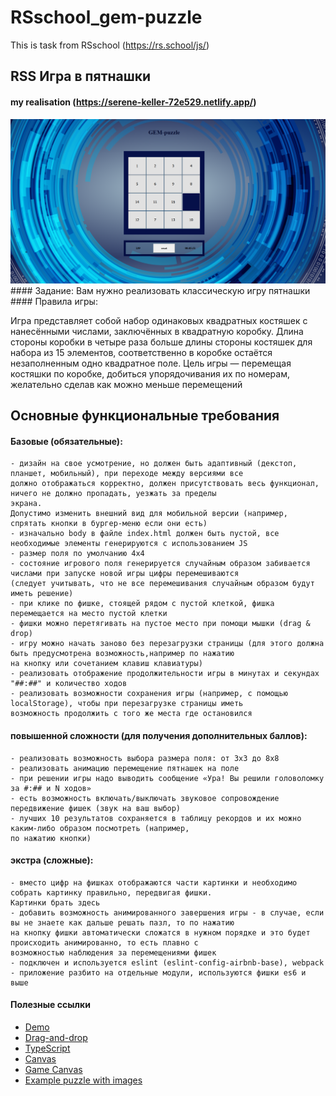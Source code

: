 # RSschool_gem-puzzle
This is task from RSschool (https://rs.school/js/)

## RSS Игра в пятнашки
#### my realisation (https://serene-keller-72e529.netlify.app/)
<img src="./assets/image.jpg" width=100% height=40%>
#### Задание:
Вам нужно реализовать классическую игру пятнашки
#### Правила игры:

Игра представляет собой набор одинаковых квадратных костяшек с нанесёнными числами, заключённых в квадратную коробку. 
Длина стороны коробки в четыре раза больше длины 
стороны костяшек для набора из 15 элементов, соответственно в коробке остаётся незаполненным одно квадратное поле. Цель игры — перемещая костяшки по коробке, добиться 
упорядочивания их по номерам, желательно сделав как можно меньше перемещений

## Основные функциональные требования

#### Базовые (обязательные):

    - дизайн на свое усмотрение, но должен быть адаптивный (декстоп, планшет, мобильный), при переходе между версиями все 
    должно отображаться корректно, должен присутствовать весь функционал, ничего не должно пропадать, уезжать за пределы 
    экрана. 
    Допустимо изменить внешний вид для мобильной версии (например, спрятать кнопки в бургер-меню если они есть)
    - изначально body в файле index.html должен быть пустой, все необходимые элементы генерируются с использованием JS
    - размер поля по умолчанию 4х4
    - состояние игрового поля генерируется случайным образом забивается числами при запуске новой игры цифры перемешиваются 
    (следует учитывать, что не все перемешивания случайным образом будут иметь решение)
    - при клике по фишке, стоящей рядом с пустой клеткой, фишка перемещается на место пустой клетки
    - фишки можно перетягивать на пустое место при помощи мышки (drag & drop)
    - игру можно начать заново без перезагрузки страницы (для этого должна быть предусмотрена возможность,например по нажатию 
    на кнопку или сочетанием клавиш клавиатуры)
    - реализовать отображение продолжительности игры в минутах и секундах "##:##" и количество ходов
    - реализовать возможности сохранения игры (например, с помощью localStorage), чтобы при перезагрузке страницы иметь 
    возможность продолжить с того же места где остановился

#### повышенной сложности (для получения дополнительных баллов):

    - реализовать возможность выбора размера поля: от 3х3 до 8х8
    - реализовать анимацию перемещение пятнашек на поле
    - при решении игры надо выводить сообщение «Ура! Вы решили головоломку за #:## и N ходов»
    - есть возможность включать/выключать звуковое сопровождение передвижение фишек (звук на ваш выбор)
    - лучших 10 результатов сохраняется в таблицу рекордов и их можно каким-либо образом посмотреть (например, 
    по нажатию кнопки)

#### экстра (сложные):

    - вместо цифр на фишках отображаются части картинки и необходимо собрать картинку правильно, передвигая фишки. 
    Картинки брать здесь
    - добавить возможность анимированного завершения игры - в случае, если вы не знаете как дальше решать пазл, то по нажатию
    на кнопку фишки автоматически сложатся в нужном порядке и это будет происходить анимированно, то есть плавно с
    возможностью наблюдения за перемещениями фишек
    - подключен и используется eslint (eslint-config-airbnb-base), webpack
    - приложение разбито на отдельные модули, используются фишки es6 и выше

#### Полезные ссылки

- [Demo](https://xmelsky-gem-puzzle.netlify.app/)
- [Drag-and-drop](https://learn.javascript.ru/mouse-drag-and-drop)
- [TypeScript](https://www.typescriptlang.org/)
- [Canvas](https://developer.mozilla.org/en/docs/Web/API/Canvas_API/Tutorial)
- [Game Canvas](https://www.w3schools.com/graphics/game_canvas.asp)
- [Example puzzle with images](https://youtu.be/PUEll8nfo0Q)
